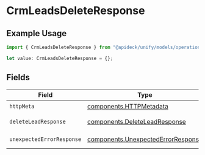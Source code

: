 # CrmLeadsDeleteResponse

## Example Usage

```typescript
import { CrmLeadsDeleteResponse } from "@apideck/unify/models/operations";

let value: CrmLeadsDeleteResponse = {};
```

## Fields

| Field                                                                                    | Type                                                                                     | Required                                                                                 | Description                                                                              |
| ---------------------------------------------------------------------------------------- | ---------------------------------------------------------------------------------------- | ---------------------------------------------------------------------------------------- | ---------------------------------------------------------------------------------------- |
| `httpMeta`                                                                               | [components.HTTPMetadata](../../models/components/httpmetadata.md)                       | :heavy_check_mark:                                                                       | N/A                                                                                      |
| `deleteLeadResponse`                                                                     | [components.DeleteLeadResponse](../../models/components/deleteleadresponse.md)           | :heavy_minus_sign:                                                                       | Lead deleted                                                                             |
| `unexpectedErrorResponse`                                                                | [components.UnexpectedErrorResponse](../../models/components/unexpectederrorresponse.md) | :heavy_minus_sign:                                                                       | Unexpected error                                                                         |